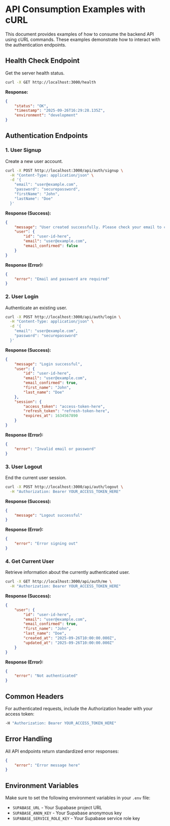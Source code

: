 # API Consumption Examples with cURL

This document provides examples of how to consume the backend API using cURL commands. These examples demonstrate how to interact with the authentication endpoints.

## Health Check Endpoint

Get the server health status.

```bash
curl -X GET http://localhost:3000/health
```

**Response:**

```json
{
    "status": "OK",
    "timestamp": "2025-09-26T16:29:28.135Z",
    "environment": "development"
}
```

## Authentication Endpoints

### 1. User Signup

Create a new user account.

```bash
curl -X POST http://localhost:3000/api/auth/signup \
  -H "Content-Type: application/json" \
  -d '{
    "email": "user@example.com",
    "password": "securepassword",
    "firstName": "John",
    "lastName": "Doe"
  }'
```

**Response (Success):**

```json
{
    "message": "User created successfully. Please check your email to confirm your account.",
    "user": {
        "id": "user-id-here",
        "email": "user@example.com",
        "email_confirmed": false
    }
}
```

**Response (Error):**

```json
{
    "error": "Email and password are required"
}
```

### 2. User Login

Authenticate an existing user.

```bash
curl -X POST http://localhost:3000/api/auth/login \
  -H "Content-Type: application/json" \
  -d '{
    "email": "user@example.com",
    "password": "securepassword"
  }'
```

**Response (Success):**

```json
{
    "message": "Login successful",
    "user": {
        "id": "user-id-here",
        "email": "user@example.com",
        "email_confirmed": true,
        "first_name": "John",
        "last_name": "Doe"
    },
    "session": {
        "access_token": "access-token-here",
        "refresh_token": "refresh-token-here",
        "expires_at": 1634567890
    }
}
```

**Response (Error):**

```json
{
    "error": "Invalid email or password"
}
```

### 3. User Logout

End the current user session.

```bash
curl -X POST http://localhost:3000/api/auth/logout \
  -H "Authorization: Bearer YOUR_ACCESS_TOKEN_HERE"
```

**Response (Success):**

```json
{
    "message": "Logout successful"
}
```

**Response (Error):**

```json
{
    "error": "Error signing out"
}
```

### 4. Get Current User

Retrieve information about the currently authenticated user.

```bash
curl -X GET http://localhost:3000/api/auth/me \
  -H "Authorization: Bearer YOUR_ACCESS_TOKEN_HERE"
```

**Response (Success):**

```json
{
    "user": {
        "id": "user-id-here",
        "email": "user@example.com",
        "email_confirmed": true,
        "first_name": "John",
        "last_name": "Doe",
        "created_at": "2025-09-26T10:00:00.000Z",
        "updated_at": "2025-09-26T10:00:00.000Z"
    }
}
```

**Response (Error):**

```json
{
    "error": "Not authenticated"
}
```

## Common Headers

For authenticated requests, include the Authorization header with your access token:

```bash
-H "Authorization: Bearer YOUR_ACCESS_TOKEN_HERE"
```

## Error Handling

All API endpoints return standardized error responses:

```json
{
    "error": "Error message here"
}
```

## Environment Variables

Make sure to set the following environment variables in your `.env` file:

- `SUPABASE_URL` - Your Supabase project URL
- `SUPABASE_ANON_KEY` - Your Supabase anonymous key
- `SUPABASE_SERVICE_ROLE_KEY` - Your Supabase service role key
